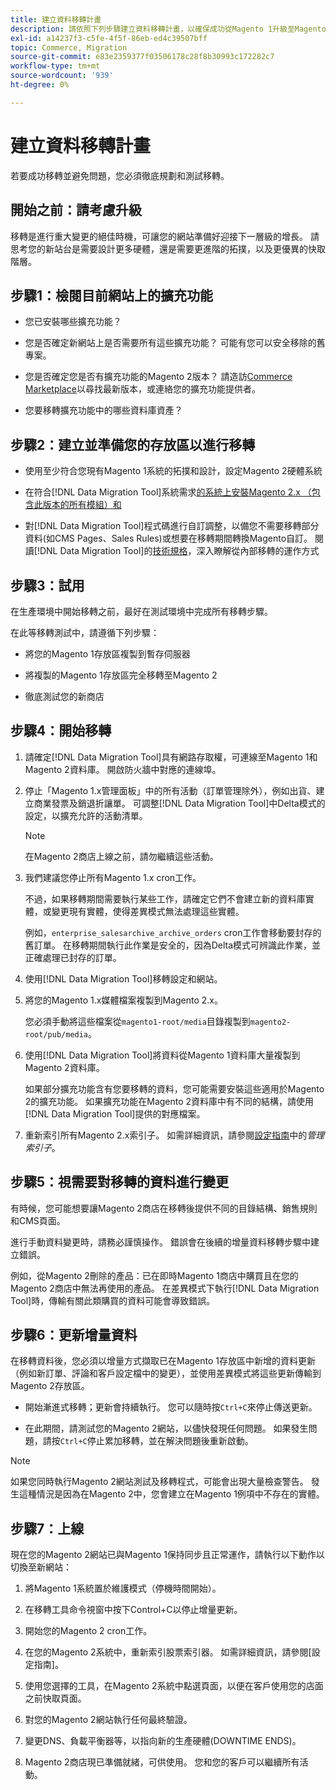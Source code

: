 ```yaml
---
title: 建立資料移轉計畫
description: 請依照下列步驟建立資料移轉計畫，以確保成功從Magento 1升級至Magento 2。
exl-id: a14237f3-c5fe-4f5f-86eb-ed4c39507bff
topic: Commerce, Migration
source-git-commit: e83e2359377f03506178c28f8b30993c172282c7
workflow-type: tm+mt
source-wordcount: '939'
ht-degree: 0%

---
```


# 建立資料移轉計畫

若要成功移轉並避免問題，您必須徹底規劃和測試移轉。

## 開始之前：請考慮升級

移轉是進行重大變更的絕佳時機，可讓您的網站準備好迎接下一層級的增長。 請思考您的新站台是需要設計更多硬體，還是需要更進階的拓撲，以及更優異的快取階層。

## 步驟1：檢閱目前網站上的擴充功能

* 您已安裝哪些擴充功能？

* 您是否確定新網站上是否需要所有這些擴充功能？ 可能有您可以安全移除的舊專案。

* 您是否確定您是否有擴充功能的Magento 2版本？ 請造訪[Commerce Marketplace]以尋找最新版本，或連絡您的擴充功能提供者。

* 您要移轉擴充功能中的哪些資料庫資產？

## 步驟2：建立並準備您的存放區以進行移轉

* 使用至少符合您現有Magento 1系統的拓撲和設計，設定Magento 2硬體系統

* 在符合[!DNL Data Migration Tool]系統需求[的系統上安裝Magento 2.x （包含此版本的所有模組）和](../../installation/system-requirements.md)

* 對[!DNL Data Migration Tool]程式碼進行自訂調整，以備您不需要移轉部分資料(如CMS Pages、Sales Rules)或想要在移轉期間轉換Magento自訂。 閱讀[!DNL Data Migration Tool]的[技術規格](technical-specification.md)，深入瞭解從內部移轉的運作方式

## 步驟3：試用

在生產環境中開始移轉之前，最好在測試環境中完成所有移轉步驟。

在此等移轉測試中，請遵循下列步驟：

* 將您的Magento 1存放區複製到暫存伺服器

* 將複製的Magento 1存放區完全移轉至Magento 2

* 徹底測試您的新商店

## 步驟4：開始移轉

1. 請確定[!DNL Data Migration Tool]具有網路存取權，可連線至Magento 1和Magento 2資料庫。 開啟防火牆中對應的連線埠。

1. 停止「Magento 1.x管理面板」中的所有活動（訂單管理除外），例如出貨、建立商業發票及銷退折讓單。 可調整[!DNL Data Migration Tool]中Delta模式的設定，以擴充允許的活動清單。

   >[!NOTE]
   >
   >在Magento 2商店上線之前，請勿繼續這些活動。

1. 我們建議您停止所有Magento 1.x cron工作。

   不過，如果移轉期間需要執行某些工作，請確定它們不會建立新的資料庫實體，或變更現有實體，使得差異模式無法處理這些實體。

   例如，`enterprise_salesarchive_archive_orders` cron工作會移動要封存的舊訂單。 在移轉期間執行此作業是安全的，因為Delta模式可辨識此作業，並正確處理已封存的訂單。

1. 使用[!DNL Data Migration Tool]移轉設定和網站。

1. 將您的Magento 1.x媒體檔案複製到Magento 2.x。

   您必須手動將這些檔案從`magento1-root/media`目錄複製到`magento2-root/pub/media`。

1. 使用[!DNL Data Migration Tool]將資料從Magento 1資料庫大量複製到Magento 2資料庫。

   如果部分擴充功能含有您要移轉的資料，您可能需要安裝這些適用於Magento 2的擴充功能。 如果擴充功能在Magento 2資料庫中有不同的結構，請使用[!DNL Data Migration Tool]提供的對應檔案。

1. 重新索引所有Magento 2.x索引子。 如需詳細資訊，請參閱[設定指南](../../configuration/cli/manage-indexers.md)中的&#x200B;_管理索引子_。

## 步驟5：視需要對移轉的資料進行變更

有時候，您可能想要讓Magento 2商店在移轉後提供不同的目錄結構、銷售規則和CMS頁面。

進行手動資料變更時，請務必謹慎操作。 錯誤會在後續的增量資料移轉步驟中建立錯誤。

例如，從Magento 2刪除的產品：已在即時Magento 1商店中購買且在您的Magento 2商店中無法再使用的產品。 在差異模式下執行[!DNL Data Migration Tool]時，傳輸有關此類購買的資料可能會導致錯誤。

## 步驟6：更新增量資料

在移轉資料後，您必須以增量方式擷取已在Magento 1存放區中新增的資料更新（例如新訂單、評論和客戶設定檔中的變更），並使用差異模式將這些更新傳輸到Magento 2存放區。

* 開始漸進式移轉；更新會持續執行。 您可以隨時按`Ctrl+C`來停止傳送更新。

* 在此期間，請測試您的Magento 2網站，以儘快發現任何問題。 如果發生問題，請按`Ctrl+C`停止累加移轉，並在解決問題後重新啟動。

>[!NOTE]
>
>如果您同時執行Magento 2網站測試及移轉程式，可能會出現大量檢查警告。 發生這種情況是因為在Magento 2中，您會建立在Magento 1例項中不存在的實體。

## 步驟7：上線

現在您的Magento 2網站已與Magento 1保持同步且正常運作，請執行以下動作以切換至新網站：

1. 將Magento 1系統置於維護模式（停機時間開始）。

1. 在移轉工具命令視窗中按下Control+C以停止增量更新。

1. 開始您的Magento 2 cron工作。

1. 在您的Magento 2系統中，重新索引股票索引器。 如需詳細資訊，請參閱[設定指南]。

1. 使用您選擇的工具，在Magento 2系統中點選頁面，以便在客戶使用您的店面之前快取頁面。

1. 對您的Magento 2網站執行任何最終驗證。

1. 變更DNS、負載平衡器等，以指向新的生產硬體(DOWNTIME ENDS)。

1. Magento 2商店現已準備就緒，可供使用。 您和您的客戶可以繼續所有活動。

<!-- LINK ADDRESSES -->

[Commerce Marketplace]: https://marketplace.magento.com
